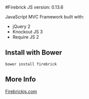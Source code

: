 #Firebrick JS version: 0.13.6

JavaScript MVC Framework built with:

* jQuery 2
* Knockout JS 3
* Require JS 2

## Install with Bower
```
bower install firebrick
```

## More Info
[Firebrickjs.com](http://www.firebrickjs.com)